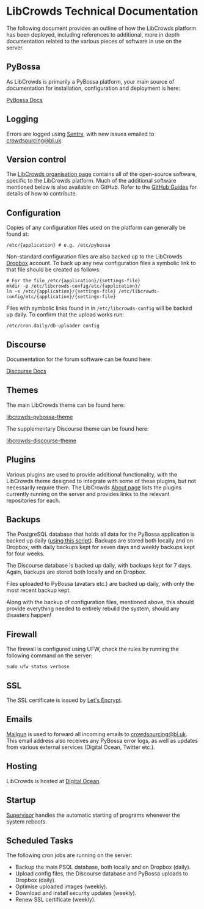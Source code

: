 # LibCrowds Technical Documentation

The following document provides an outline of how the LibCrowds platform has
been deployed, including references to additional, more in depth documentation
related to the various pieces of software in use on the server.


## PyBossa

As LibCrowds is primarily a PyBossa platform, your main source of documentation
for installation, configuration and deployment is here:

[PyBossa Docs](http://docs.pybossa.com/en/latest/)


## Logging

Errors are logged using [Sentry](https://sentry.io/libcrowds/), with new issues 
emailed to crowdsourcing@bl.uk.


## Version control

The [LibCrowds organisation page](https://github.com/LibCrowds) contains all of
the open-source software, specific to the LibCrowds platform. Much of the
additional software mentioned below is also available on GitHub. Refer to the
[GitHub Guides](https://guides.github.com/) for details of how to contribute.


## Configuration

Copies of any configuration files used on the platform can generally be found at:

```
/etc/{application} # e.g. /etc/pybossa
```

Non-standard configuration files are also backed up to the LibCrowds 
[Dropbox](https://www.dropbox.com/login) account. To back up any new configuration
files a symbolic link to that file should be created as follows:

```
# For the file /etc/{application}/{settings-file}
mkdir -p /etc/libcrowds-config/etc/{application}/
ln -s /etc/{application}/{settings-file} /etc/libcrowds-config/etc/{application}/{settings-file}
```

Files with symbolic links found in in `/etc/libcrowds-config` will be backed up daily. To 
confirm that the upload works run:

```
/etc/cron.daily/db-uploader config
```


## Discourse

Documentation for the forum software can be found here:

[Discourse Docs](https://github.com/discourse/discourse/blob/master/docs)


## Themes

The main LibCrowds theme can be found here:

[libcrowds-pybossa-theme](https://github.com/LibCrowds/libcrowds-pybossa-theme)

The supplementary Discourse theme can be found here:

[libcrowds-discourse-theme](https://github.com/LibCrowds/libcrowds-discourse-theme)


## Plugins

Various plugins are used to provide additional functionality, with the LibCrowds theme
designed to integrate with some of these plugins, but not necessarily require them.
The LibCrowds [About page](http://www.libcrowds.com/about) lists the plugins
currently running on the server and provides links to the relevant repositories
for each.


## Backups

The PostgreSQL database that holds all data for the PyBossa application is backed
up daily ([using this script](https://github.com/alexandermendes/PSQL-Dropbox-Backups)).
Backups are stored both locally and on Dropbox, with daily backups kept for seven
days and weekly backups kept for four weeks.

The Discourse database is backed up daily, with backups kept for 7 days.
Again, backups are stored both locally and on Dropbox.

Files uploaded to PyBossa (avatars etc.) are backed up daily, with only the most
recent backup kept.

Along with the backup of configuration files, mentioned above, this should provide
everything needed to entirely rebuild the system, should any disasters happen!


## Firewall

The firewall is configured using UFW, check the rules by running the following
command on the server:

```
sudo ufw status verbose
```


## SSL

The SSL certificate is issued by [Let's Encrypt](https://letsencrypt.org/).


## Emails

[Mailgun](https://www.mailgun.com/) is used to forward all incoming emails to
crowdsourcing@bl.uk. This email address also receives any PyBossa
error logs, as well as updates from various external services (Digital Ocean,
Twitter etc.).


## Hosting

LibCrowds is hosted at [Digital Ocean](https://www.digitalocean.com/).


## Startup

[Supervisor](http://supervisord.org/) handles the automatic starting of programs
whenever the system reboots.


## Scheduled Tasks

The following cron jobs are running on the server:

- Backup the main PSQL database, both locally and on Dropbox (daily).
- Upload config files, the Discourse database and PyBossa uploads to Dropbox (daily).
- Optimise uploaded images (weekly).
- Download and install security updates (weekly).
- Renew SSL certificate (weekly).
